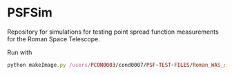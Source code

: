 # PSFSim

Repository for simulations for testing point spread function measurements for the Roman Space Telescope. 


Run with 

```ruby
python makeImage.py /users/PCON0003/cond0007/PSF-TEST-FILES/Roman_WAS_simple_model_H158_13814_14.fits besancon_fixed.fits scaNum -b
```
